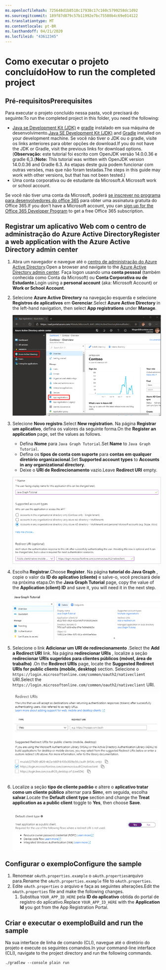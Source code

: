 ```yaml
---
ms.openlocfilehash: 725648d1b8518c17938c17c160c5799258dc1d92
ms.sourcegitcommit: 189f87d879c57b11992e7bc75580b4c69e014122
ms.translationtype: MT
ms.contentlocale: pt-BR
ms.lasthandoff: 04/21/2020
ms.locfileid: "43612345"
---
```

# <a name="how-to-run-the-completed-project"></a><span data-ttu-id="604c5-101">Como executar o projeto concluído</span><span class="sxs-lookup"><span data-stu-id="604c5-101">How to run the completed project</span></span>

## <a name="prerequisites"></a><span data-ttu-id="604c5-102">Pré-requisitos</span><span class="sxs-lookup"><span data-stu-id="604c5-102">Prerequisites</span></span>

<span data-ttu-id="604c5-103">Para executar o projeto concluído nessa pasta, você precisará do seguinte:</span><span class="sxs-lookup"><span data-stu-id="604c5-103">To run the completed project in this folder, you need the following:</span></span>

- <span data-ttu-id="604c5-104">[Java se Development Kit (JDK)](https://java.com/en/download/faq/develop.xml) e [gradle](https://gradle.org/) instalado em sua máquina de desenvolvimento.</span><span class="sxs-lookup"><span data-stu-id="604c5-104">[Java SE Development Kit (JDK)](https://java.com/en/download/faq/develop.xml) and [Gradle](https://gradle.org/) installed on your development machine.</span></span> <span data-ttu-id="604c5-105">Se você não tiver o JDK ou o gradle, visite os links anteriores para obter opções de download.</span><span class="sxs-lookup"><span data-stu-id="604c5-105">If you do not have the JDK or Gradle, visit the previous links for download options.</span></span> <span data-ttu-id="604c5-106">(**Observação:** este tutorial foi escrito com OpenJDK versão 14.0.0.36 e gradle 6,3.</span><span class="sxs-lookup"><span data-stu-id="604c5-106">(**Note:** This tutorial was written with OpenJDK version 14.0.0.36 and Gradle 6.3.</span></span> <span data-ttu-id="604c5-107">As etapas deste guia podem funcionar com outras versões, mas que não foram testadas.</span><span class="sxs-lookup"><span data-stu-id="604c5-107">The steps in this guide may work with other versions, but that has not been tested.)</span></span>
- <span data-ttu-id="604c5-108">Uma conta corporativa ou de estudante da Microsoft.</span><span class="sxs-lookup"><span data-stu-id="604c5-108">A Microsoft work or school account.</span></span>

<span data-ttu-id="604c5-109">Se você não tiver uma conta da Microsoft, poderá [se inscrever no programa para desenvolvedores do office 365](https://developer.microsoft.com/office/dev-program) para obter uma assinatura gratuita do Office 365.</span><span class="sxs-lookup"><span data-stu-id="604c5-109">If you don't have a Microsoft account, you can [sign up for the Office 365 Developer Program](https://developer.microsoft.com/office/dev-program) to get a free Office 365 subscription.</span></span>

## <a name="register-a-web-application-with-the-azure-active-directory-admin-center"></a><span data-ttu-id="604c5-110">Registrar um aplicativo Web com o centro de administração do Azure Active Directory</span><span class="sxs-lookup"><span data-stu-id="604c5-110">Register a web application with the Azure Active Directory admin center</span></span>

1. <span data-ttu-id="604c5-111">Abra um navegador e navegue até o [centro de administração do Azure Active Directory](https://aad.portal.azure.com).</span><span class="sxs-lookup"><span data-stu-id="604c5-111">Open a browser and navigate to the [Azure Active Directory admin center](https://aad.portal.azure.com).</span></span> <span data-ttu-id="604c5-112">Faça logon usando uma **conta pessoal** (também conhecida como Conta da Microsoft) ou **Conta Corporativa ou de Estudante**.</span><span class="sxs-lookup"><span data-stu-id="604c5-112">Login using a **personal account** (aka: Microsoft Account) or **Work or School Account**.</span></span>

1. <span data-ttu-id="604c5-113">Selecione **Azure Active Directory** na navegação esquerda e selecione **Registros de aplicativos** em **Gerenciar**.</span><span class="sxs-lookup"><span data-stu-id="604c5-113">Select **Azure Active Directory** in the left-hand navigation, then select **App registrations** under **Manage**.</span></span>

    ![<span data-ttu-id="604c5-114">Uma captura de tela dos registros de aplicativo</span><span class="sxs-lookup"><span data-stu-id="604c5-114">A screenshot of the App registrations</span></span> ](/tutorial/images/aad-portal-app-registrations.png)

1. <span data-ttu-id="604c5-115">Selecione **Novo registro**.</span><span class="sxs-lookup"><span data-stu-id="604c5-115">Select **New registration**.</span></span> <span data-ttu-id="604c5-116">Na página **Registrar um aplicativo**, defina os valores da seguinte forma.</span><span class="sxs-lookup"><span data-stu-id="604c5-116">On the **Register an application** page, set the values as follows.</span></span>

    - <span data-ttu-id="604c5-117">Defina **Nome** para `Java Graph Tutorial`.</span><span class="sxs-lookup"><span data-stu-id="604c5-117">Set **Name** to `Java Graph Tutorial`.</span></span>
    - <span data-ttu-id="604c5-118">Defina os **tipos de conta com suporte** para **contas em qualquer diretório organizacional**.</span><span class="sxs-lookup"><span data-stu-id="604c5-118">Set **Supported account types** to **Accounts in any organizational directory**.</span></span>
    - <span data-ttu-id="604c5-119">Deixe o **URI de Redirecionamento** vazio.</span><span class="sxs-lookup"><span data-stu-id="604c5-119">Leave **Redirect URI** empty.</span></span>

    ![Uma captura de tela da página registrar um aplicativo](/tutorial/images/aad-register-an-app.png)

1. <span data-ttu-id="604c5-121">Escolha **Registrar**.</span><span class="sxs-lookup"><span data-stu-id="604c5-121">Choose **Register**.</span></span> <span data-ttu-id="604c5-122">Na página **tutorial do Java Graph** , copie o valor da **ID do aplicativo (cliente)** e salve-o, você precisará dele na próxima etapa.</span><span class="sxs-lookup"><span data-stu-id="604c5-122">On the **Java Graph Tutorial** page, copy the value of the **Application (client) ID** and save it, you will need it in the next step.</span></span>

    ![Uma captura de tela da ID do aplicativo do novo registro de aplicativo](/tutorial/images/aad-application-id.png)

1. <span data-ttu-id="604c5-124">Selecione o link **Adicionar um URI de redirecionamento** .</span><span class="sxs-lookup"><span data-stu-id="604c5-124">Select the **Add a Redirect URI** link.</span></span> <span data-ttu-id="604c5-125">Na página **redirecionar URIs** , localize a seção **redirecionar URIs sugeridos para clientes públicos (móvel, área de trabalho)** .</span><span class="sxs-lookup"><span data-stu-id="604c5-125">On the **Redirect URIs** page, locate the **Suggested Redirect URIs for public clients (mobile, desktop)** section.</span></span> <span data-ttu-id="604c5-126">Selecione o `https://login.microsoftonline.com/common/oauth2/nativeclient` URI.</span><span class="sxs-lookup"><span data-stu-id="604c5-126">Select the `https://login.microsoftonline.com/common/oauth2/nativeclient` URI.</span></span>

    ![Captura de tela da página URIs de redirecionamento](/tutorial/images/aad-redirect-uris.png)

1. <span data-ttu-id="604c5-128">Localize a seção **tipo de cliente padrão** e altere o **aplicativo tratar como um cliente público** alternar para **Sim**e, em seguida, escolha **salvar**.</span><span class="sxs-lookup"><span data-stu-id="604c5-128">Locate the **Default client type** section and change the **Treat application as a public client** toggle to **Yes**, then choose **Save**.</span></span>

    ![Uma captura de tela da seção tipo de cliente padrão](/tutorial/images/aad-default-client-type.png)

## <a name="configure-the-sample"></a><span data-ttu-id="604c5-130">Configurar o exemplo</span><span class="sxs-lookup"><span data-stu-id="604c5-130">Configure the sample</span></span>

1. <span data-ttu-id="604c5-131">Renomear `oAuth.properties.example` o `oAuth.properties`arquivo para.</span><span class="sxs-lookup"><span data-stu-id="604c5-131">Rename the `oAuth.properties.example` file to `oAuth.properties`.</span></span>
1. <span data-ttu-id="604c5-132">Edite `oAuth.properties` o arquivo e faça as seguintes alterações.</span><span class="sxs-lookup"><span data-stu-id="604c5-132">Edit the `oAuth.properties` file and make the following changes.</span></span>
    1. <span data-ttu-id="604c5-133">Substitua `YOUR_APP_ID_HERE` pela **ID do aplicativo** obtida do portal de registro do aplicativo.</span><span class="sxs-lookup"><span data-stu-id="604c5-133">Replace `YOUR_APP_ID_HERE` with the **Application Id** you got from the App Registration Portal.</span></span>

## <a name="build-and-run-the-sample"></a><span data-ttu-id="604c5-134">Criar e executar o exemplo</span><span class="sxs-lookup"><span data-stu-id="604c5-134">Build and run the sample</span></span>

<span data-ttu-id="604c5-135">Na sua interface de linha de comando (CLI), navegue até o diretório do projeto e execute os seguintes comandos.</span><span class="sxs-lookup"><span data-stu-id="604c5-135">In your command-line interface (CLI), navigate to the project directory and run the following commands.</span></span>

```Shell
./gradlew --console plain run
```
